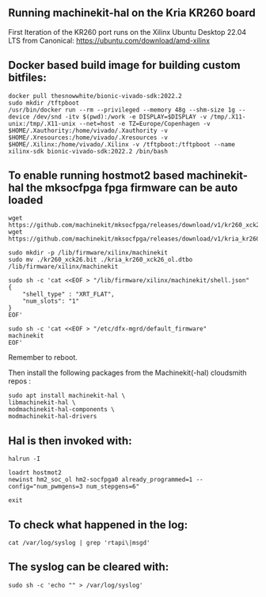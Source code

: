 ## Running machinekit-hal on the Kria KR260 board

First Iteration of the KR260 port runs on the  Xilinx Ubuntu Desktop 22.04 LTS from Canonical:
https://ubuntu.com/download/amd-xilinx

## Docker based build image for building custom bitfiles:

    docker pull thesnowwhite/bionic-vivado-sdk:2022.2
    sudo mkdir /tftpboot
    /usr/bin/docker run --rm --privileged --memory 48g --shm-size 1g --device /dev/snd -itv $(pwd):/work -e DISPLAY=$DISPLAY -v /tmp/.X11-unix:/tmp/.X11-unix --net=host -e TZ=Europe/Copenhagen -v $HOME/.Xauthority:/home/vivado/.Xauthority -v $HOME/.Xresources:/home/vivado/.Xresources -v $HOME/.Xilinx:/home/vivado/.Xilinx -v /tftpboot:/tftpboot --name xilinx-sdk bionic-vivado-sdk:2022.2 /bin/bash

## To enable running hostmot2 based machinekit-hal the mksocfpga fpga firmware can be auto loaded


    wget https://github.com/machinekit/mksocfpga/releases/download/v1/kr260_xck26.bit
    wget https://github.com/machinekit/mksocfpga/releases/download/v1/kria_kr260_xck26_ol.dtbo

    sudo mkdir -p /lib/firmware/xilinx/machinekit
    sudo mv ./kr260_xck26.bit ./kria_kr260_xck26_ol.dtbo /lib/firmware/xilinx/machinekit

    sudo sh -c 'cat <<EOF > "/lib/firmware/xilinx/machinekit/shell.json"
    {
        "shell_type" : "XRT_FLAT",
        "num_slots": "1"
    }
    EOF'

    sudo sh -c 'cat <<EOF > "/etc/dfx-mgrd/default_firmware"
    machinekit
    EOF'

Remember to reboot.

Then install the following packages from the Machinekit(-hal) cloudsmith repos :

    sudo apt install machinekit-hal \
    libmachinekit-hal \
    modmachinekit-hal-components \
    modmachinekit-hal-drivers

## Hal is then invoked with:

    halrun -I

    loadrt hostmot2
    newinst hm2_soc_ol hm2-socfpga0 already_programmed=1 -- config="num_pwmgens=3 num_stepgens=6"

    exit

## To check what happened in the log:

    cat /var/log/syslog | grep 'rtapi\|msgd'


## The syslog can be cleared with:

    sudo sh -c 'echo "" > /var/log/syslog'
